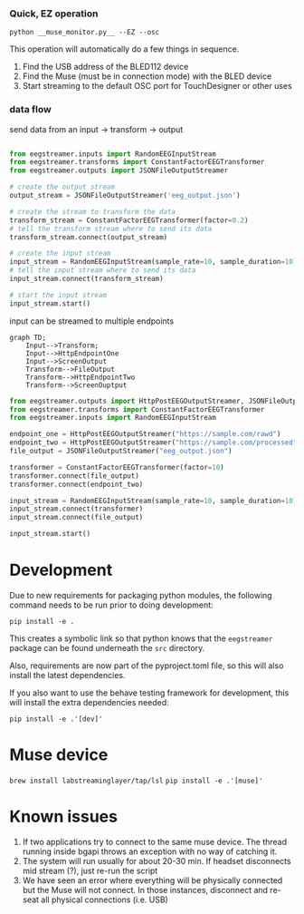 ### Quick, EZ operation

`python __muse_monitor.py__ --EZ --osc`

This operation will automatically do a few things in sequence. 

1.  Find the USB address of the BLED112 device
2.  Find the Muse (must be in connection mode) with the BLED device
3.  Start streaming to the default OSC port for TouchDesigner or other uses


### data flow

send data from an input -> transform -> output

```python

from eegstreamer.inputs import RandomEEGInputStream
from eegstreamer.transforms import ConstantFactorEEGTransformer
from eegstreamer.outputs import JSONFileOutputStreamer

# create the output stream
output_stream = JSONFileOutputStreamer('eeg_output.json')

# create the stream to transform the data
transform_stream = ConstantFactorEEGTransformer(factor=0.2)
# tell the transform stream where to send its data
transform_stream.connect(output_stream)

# create the input stream
input_stream = RandomEEGInputStream(sample_rate=10, sample_duration=10)
# tell the input stream where to send its data
input_stream.connect(transform_stream)

# start the input stream
input_stream.start()
```

input can be streamed to multiple endpoints

```mermaid
graph TD;
    Input-->Transform;
    Input-->HttpEndpointOne
    Input-->ScreenOutput
    Transform-->FileOutput
    Transform-->HttpEndpointTwo
    Transform-->ScreenOuptput
```

```python
from eegstreamer.outputs import HttpPostEEGOutputStreamer, JSONFileOutputStreamer
from eegstreamer.transforms import ConstantFactorEEGTransformer
from eegstreamer.inputs import RandomEEGInputStream

endpoint_one = HttpPostEEGOutputStreamer("https://sample.com/rawd")
endpoint_two = HttpPostEEGOutputStreamer("https://sample.com/processed")
file_output = JSONFileOutputStreamer("eeg_output.json")

transformer = ConstantFactorEEGTransformer(factor=10)
transformer.connect(file_output)
transformer.connect(endpoint_two)

input_stream = RandomEEGInputStream(sample_rate=10, sample_duration=10)
input_stream.connect(transformer)
input_stream.connect(file_output)

input_stream.start()
```

# Development

Due to new requirements for packaging python modules, the following command needs to be run
prior to doing development:

`pip install -e .`

This creates a symbolic link so that python knows that the `eegstreamer` package
can be found underneath the `src` directory.

Also, requirements are now part of the pyproject.toml file, so this will
also install the latest dependencies.


If you also want to use the behave testing framework for development, this will
install the extra dependencies needed:

`pip install -e .'[dev]'`

# Muse device

`brew install labstreaminglayer/tap/lsl`
`pip install -e .'[muse]'`

# Known issues

1. If two applications try to connect to the same muse device. The thread running inside bgapi throws an exception with no way of catching it.
2. The system will run usually for about 20-30 min. If headset disconnects mid stream (?), just re-run the script
3. We have seen an error where everything will be physically connected but the Muse will not connect. In those instances, disconnect and re-seat all physical connections (i.e. USB) 